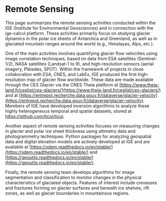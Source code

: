 # Remote Sensing
This page summarizes the remote sensing activities conducted within the IGE (Institute for Environmental Geosciences) and in connection with the ige-calcul platform. These activities primarily focus on studying glacier dynamics in the polar ice sheets of Antarctica and Greenland, as well as in glaciated mountain ranges around the world (e.g., Himalayas, Alps, etc.).

One of the main activities involves quantifying glacier flow velocities using image correlation techniques, based on data from ESA satellites (Sentinel-1/2), NASA satellites (Landsat-1 to 9), and high-resolution sensors (aerial imagery, Pléiades, SPOT). Within the framework of projects in close collaboration with ESA, CNES, and LabEx, IGE produced the first high-resolution map of glacier flow worldwide. These data are made available through the CES Glacier via the CNES Theia platform at [https://www.theia-land.fr/ceslist/ces-glaciers/](https://www.theia-land.fr/ceslist/ces-glaciers/) and at [https://entrepot.recherche.data.gouv.fr/dataverse/glacier-velocity](https://entrepot.recherche.data.gouv.fr/dataverse/glacier-velocity). Members of IGE have developed inversion algorithms to analyze these highly heterogeneous temporal and spatial datasets, stored at https://github.com/ticoi/ticoi.

Another aspect of remote sensing activities focuses on measuring changes in glacier and polar ice sheet thickness using altimetry data and photogrammetry techniques. Python packages for analyzing geospatial data and digital elevation models are actively developed at IGE and are available at [https://xdem.readthedocs.io/en/stable/](https://xdem.readthedocs.io/en/stable/) and [https://geoutils.readthedocs.io/en/stable/](https://geoutils.readthedocs.io/en/stable/).

Finally, the remote sensing team develops algorithms for image segmentation and classification to monitor changes in the physical characteristics of glaciated objects. Features of interest include crevasses and fractures forming on glacier surfaces and beneath ice shelves, rift zones, as well as glacier boundaries in mountainous regions.
